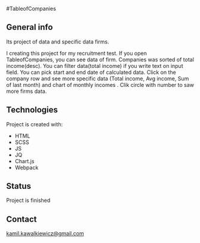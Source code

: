 #TableofCompanies

## General info

Its project of data and specific data firms.

I creating this project for my recruitment test.
If you open TableofCompanies, you can see data of firm. Companies was sorted of total income(desc). You can filter data(total income) if you write text on input field.
You can pick start and end date of calculated data. Click on the company row and see more specific data (Total income, Avg income, Sum of last month) and chart of
monthly incomes . Clik circle with number to saw more firms data.

## Technologies

Project is created with:

- HTML
- SCSS
- JS
- JQ
- Chart.js
- Webpack

## Status

Project is finished

## Contact

kamil.kawalkiewicz@gmail.com
